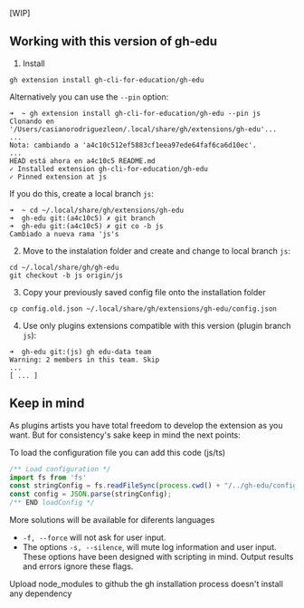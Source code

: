 [WIP]

## Working with this version of gh-edu

1. Install
  
  ```
  gh extension install gh-cli-for-education/gh-edu
  ```

  Alternatively you can use the `--pin` option:

  ```
  ➜  ~ gh extension install gh-cli-for-education/gh-edu --pin js
  Clonando en '/Users/casianorodriguezleon/.local/share/gh/extensions/gh-edu'...
  ...
  Nota: cambiando a 'a4c10c512ef5883cf1eea97ede64faf6ca6d10ec'.
  ...
  HEAD está ahora en a4c10c5 README.md
  ✓ Installed extension gh-cli-for-education/gh-edu
  ✓ Pinned extension at js
  ```
  If you do this, create a local branch `js`:

  ```
  ➜  ~ cd ~/.local/share/gh/extensions/gh-edu
  ➜  gh-edu git:(a4c10c5) ✗ git branch
  ➜  gh-edu git:(a4c10c5) ✗ git co -b js
  Cambiado a nueva rama 'js's
  ```
2. Move to the instalation folder and create and change to local branch `js`:

  ```
  cd ~/.local/share/gh/gh-edu
  git checkout -b js origin/js
  ```

3. Copy your previously saved config file onto the installation folder

  ```
  cp config.old.json ~/.local/share/gh/extensions/gh-edu/config.json
  ```

4. Use only plugins extensions compatible with this version (plugin branch `js`):

  ```
  ➜  gh-edu git:(js) gh edu-data team
  Warning: 2 members in this team. Skip
  ...
  [ ... ] 
  ``` 

## Keep in mind
As plugins artists you have total freedom to develop the extension as you want.
But for consistency's sake keep in mind the next points:

To load the configuration file you can add this code (js/ts)
```js
/** Load configuration */
import fs from 'fs'
const stringConfig = fs.readFileSync(process.cwd() + "/../gh-edu/config.json", { encoding: "utf8", flag: "r" })
const config = JSON.parse(stringConfig);
/** END loadConfig */
```
More solutions will be available for diferents languages

- ``-f, --force`` will not ask for user input.
- The options ``-s, --silence``, will mute log information and user input.
These options have been designed with scripting in mind.
Output results and errors ignore these flags.

Upload node\_modules to github the gh installation process doesn't install any 
dependency
